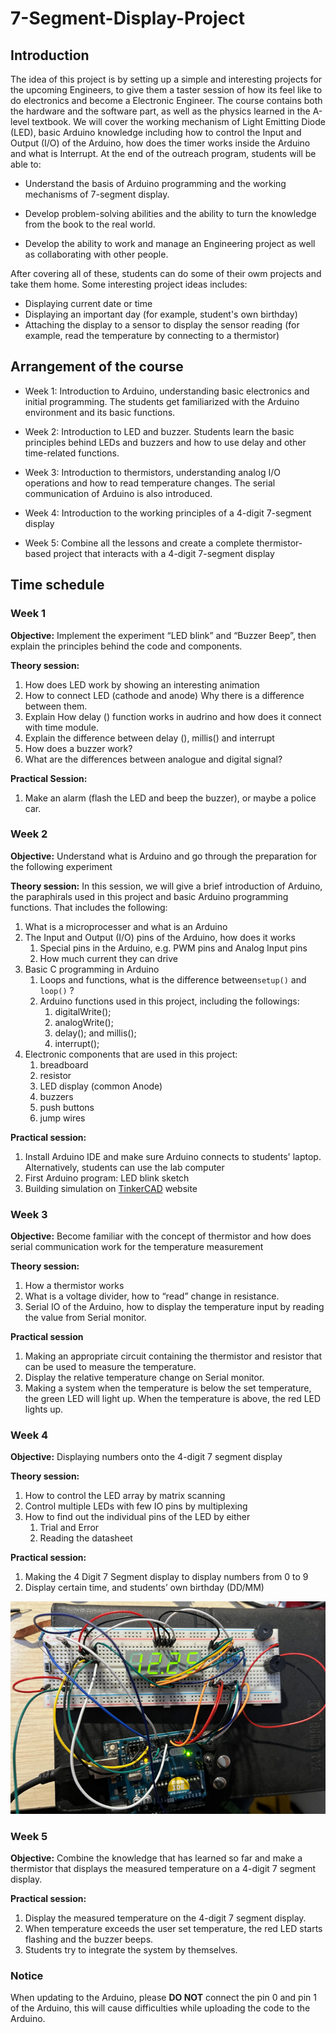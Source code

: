 # 7-Segment-Display-Project
## Introduction

The idea of this project is by setting up a simple and interesting projects for the upcoming Engineers, to give them a taster session of how its feel like to do electronics and become a Electronic Engineer. The course contains both the hardware and the software part, as well as the physics learned in the A-level textbook. We will cover the working mechanism of Light Emitting Diode (LED), basic Arduino knowledge including how to control the Input and Output (I/O) of the Arduino, how does the timer works inside the Arduino and what is Interrupt. At the end of the outreach program, students will be able to: 

- Understand the basis of Arduino programming and the working mechanisms of 7-segment display. 

- Develop problem-solving abilities and the ability to turn the knowledge from the book to the real world. 

- Develop the ability to work and manage an Engineering project as well as collaborating with other people. 

After covering all of these, students can do some of their owm projects and take them home. Some interesting project ideas includes:

- Displaying current date or time
- Displaying an important day (for example, student's own birthday)
- Attaching the display to a sensor to display the sensor reading (for example, read the temperature by connecting to a thermistor)

## Arrangement of the course

- Week 1: Introduction to Arduino, understanding basic electronics and initial programming. The students get familiarized with the Arduino environment and its basic functions. 

- Week 2: Introduction to LED and buzzer. Students learn the basic principles behind LEDs and buzzers and how to use delay and other time-related functions. 

- Week 3: Introduction to thermistors, understanding analog I/O operations and how to read temperature changes. The serial communication of Arduino is also introduced.  

- Week 4: Introduction to the working principles of a 4-digit 7-segment display 

- Week 5: Combine all the lessons and create a complete thermistor-based project that interacts with a 4-digit 7-segment display

## Time schedule

### Week 1

**Objective:** Implement the experiment “LED blink” and “Buzzer Beep”, then explain the principles behind the code and components. 

**Theory session:** 
1.	How does LED work by showing an interesting animation
2.	How to connect LED (cathode and anode) Why there is a difference between them.
3.	Explain How delay () function works in audrino and how does it connect with time module.
4.	Explain the difference between delay (), millis() and interrupt
5.	How does a buzzer work?
6.	What are the differences between analogue and digital signal?

**Practical Session:**
1. Make an alarm (flash the LED and beep the buzzer), or maybe a police car.

### Week 2

**Objective:** Understand what is Arduino and go through the preparation for the following experiment

**Theory session:** In this session, we will give a brief introduction of Arduino, the paraphirals used in this project and basic Arduino programming functions. That includes the following:

1. What is a microprocesser and what is an Arduino
2. The Input and Output (I/O) pins of the Arduino, how does it works
   1. Special pins in the Arduino, e.g. PWM pins and Analog Input pins
   2. How much current they can drive
3. Basic C programming in Arduino
   1. Loops and functions, what is the difference between`setup()` and `loop()` ?
   2. Arduino functions used in this project, including the followings:
      1. digitalWrite();
      2. analogWrite();
      3. delay(); and millis();
      4. interrupt();
4. Electronic components that are used in this project:
   1. breadboard
   2. resistor
   3. LED display (common Anode)
   4. buzzers
   5. push buttons
   6. jump wires

**Practical session:**

 1. Install Arduino IDE and make sure Arduino connects to students' laptop. Alternatively, students can use the lab computer
2. First Arduino program: LED blink sketch
3. Building simulation on [TinkerCAD](www.tinkercad.com) website



### Week 3

**Objective:** Become familiar with the concept of thermistor and how does serial communication work for the temperature measurement

**Theory session:**
1. How a thermistor works
2. What is a voltage divider, how to “read” change in resistance.
3. Serial IO of the Arduino, how to display the temperature input by reading the value from Serial monitor.

**Practical session**
1. Making an appropriate circuit containing the thermistor and resistor that can be used to measure the temperature.
2. Display the relative temperature change on Serial monitor.
3. Making a system when the temperature is below the set temperature, the green LED will light up. When the temperature is above, the red LED lights up.

### Week 4

**Objective:** Displaying numbers onto the 4-digit 7 segment display

**Theory session:** 
1.	How to control the LED array by matrix scanning
2.	Control multiple LEDs with few IO pins by multiplexing
3.	How to find out the individual pins of the LED by either
    1.	Trial and Error
    2.	Reading the datasheet

**Practical session:**
1. Making the 4 Digit 7 Segment display to display numbers from 0 to 9
2. Display certain time, and students’ own birthday (DD/MM)

![Display number example](image.png)

### Week 5
**Objective:** Combine the knowledge that has learned so far and make a thermistor that displays the measured temperature on a 4-digit 7 segment display.

**Practical session:**
1. Display the measured temperature on the 4-digit 7 segment display.
2. When temperature exceeds the user set temperature, the red LED starts flashing and the buzzer beeps.
3. Students try to integrate the system by themselves.

### Notice
When updating to the Arduino, please **DO NOT** connect the pin 0 and pin 1 of the Arduino, this will cause difficulties while uploading the code to the Arduino.
